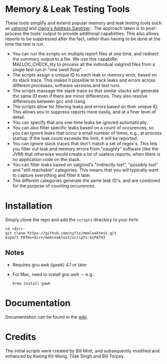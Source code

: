 # Memory & Leak Testing Tools

These tools simplify and extend popular memory and leak testing tools such as [valgrind](valgrind.org) and [clang's Address Sanitizer](https://github.com/google/sanitizers/wiki/AddressSanitizer):.  The approach taken is to post-process the tools' output to provide additional capabilities.  This also allows reports to be suppressed after the fact, rather than having to be done at the time the test is run.

- You can run the scripts on multiple report files at one time, and redirect the summary output to a file.  We use this capabiRe: MALLOC_CHECK_lity to process all the individual valgrind files from a single test run in "one swell foop".
- The scripts assign a unique ID to each leak or memory error, based on its stack trace.  This makes it possible to track leaks and errors across different processes, software versions and test runs.
 - The scripts massage the stack trace so that similar stacks will generate the same ID even if there are minor differences.  They also resolve differences between gcc and clang.
- The scripts allow for filtering leaks and errors based on their unique ID.  This allows you to suppress reports more easily, and at a finer level of detail.  
- You can specify that any one-time leaks be ignored automatically.
- You can also filter specific leaks based on a count of occurences, so you can ignore leaks that occur a small number of times, e.g., at process startup.  If the leak count exceeds the limit, it will be reported.
- You can ignore stack traces that don't match a set of regex's.  This lets you filter out leak and memory errors from "naughty" software (like the JVM) that otherwise would create a lot of useless reports, when there is no application code on the stack.
- You can filter leaks based on valgrind's "indirectly lost", "possibly lost" and "still reachable" categories.  This means that you will typically want to capture everything and filter it later.
 - The different categories generate the same leak ID's, and are combined for the purpose of counting occurences.

# Installation
Simply clone the repo and add the `scripts` directory to your `PATH`:

```
cd <dir>
git clone https://github.com/nyfix/memleaktest.git
export PATH=<dir>/memleaktest/scripts:${PATH} 
```

## Notes
- Requires gnu awk (gawk) 4.1 or later
- For Mac, need to install gnu awk -- e.g.:

   ```
   brew install gawk
   ```

# Documentation
Documentation can be found in the [wiki](https://github.com/nyfix/memleaktest/wiki).

# Credits
The initial scripts were created by Bill Mott, and subsequently modified and enhanced by Kwong Kit Wong, Tilak Singh and Bill Torpey.

